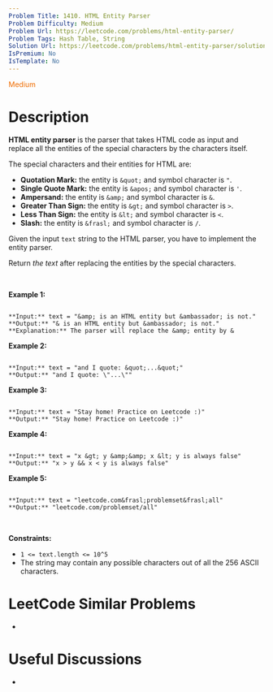 ```yaml
---
Problem Title: 1410. HTML Entity Parser
Problem Difficulty: Medium
Problem Url: https://leetcode.com/problems/html-entity-parser/
Problem Tags: Hash Table, String
Solution Url: https://leetcode.com/problems/html-entity-parser/solution/
IsPremium: No
IsTemplate: No
---
```


<span style="color: rgb(239, 108, 0);">Medium</span>

# Description

**HTML entity parser** is the parser that takes HTML code as input and replace all the entities of the special characters by the characters itself.


The special characters and their entities for HTML are:


* **Quotation Mark:** the entity is `&quot;` and symbol character is `"`.
* **Single Quote Mark:** the entity is `&apos;` and symbol character is `'`.
* **Ampersand:** the entity is `&amp;` and symbol character is `&`.
* **Greater Than Sign:** the entity is `&gt;` and symbol character is `>`.
* **Less Than Sign:** the entity is `&lt;` and symbol character is `<`.
* **Slash:** the entity is `&frasl;` and symbol character is `/`.


Given the input `text` string to the HTML parser, you have to implement the entity parser.


Return *the text* after replacing the entities by the special characters.


 


**Example 1:**



```

**Input:** text = "&amp; is an HTML entity but &ambassador; is not."
**Output:** "& is an HTML entity but &ambassador; is not."
**Explanation:** The parser will replace the &amp; entity by &

```

**Example 2:**



```

**Input:** text = "and I quote: &quot;...&quot;"
**Output:** "and I quote: \"...\""

```

**Example 3:**



```

**Input:** text = "Stay home! Practice on Leetcode :)"
**Output:** "Stay home! Practice on Leetcode :)"

```

**Example 4:**



```

**Input:** text = "x &gt; y &amp;&amp; x &lt; y is always false"
**Output:** "x > y && x < y is always false"

```

**Example 5:**



```

**Input:** text = "leetcode.com&frasl;problemset&frasl;all"
**Output:** "leetcode.com/problemset/all"

```

 


**Constraints:**


* `1 <= text.length <= 10^5`
* The string may contain any possible characters out of all the 256 ASCII characters.




# LeetCode Similar Problems

- []()

# Useful Discussions

- []()
